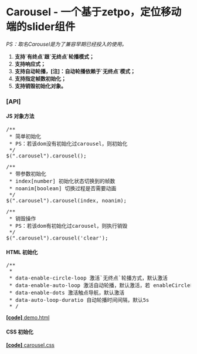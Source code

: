 <h1>Carousel - 一个基于zetpo，定位移动端的slider组件</h1>
<em>PS：取名Carousel是为了兼容早期已经投入的使用。</em>
<ol>
	<li><strong>支持`有终点`跟`无终点`轮播模式；</strong></li>
	<li><strong>支持响应式；</strong></li>
	<li><strong>支持自动轮播，[注]：自动轮播依赖于`无终点`模式；</strong></li>
	<li><strong>支持指定帧数初始化；</strong></li>
	<li><strong>支持销毁初始化对象。</strong></li>
</ol>

<h3>[API]</h3>

<h4>JS 对象方法</h4>
<p>
<pre>
/**
 * 简单初始化
 * PS：若该dom没有初始化过carousel，则初始化
 */
$(".carousel").carousel();
</pre>
</p>
<p>
<pre>
/**
 * 带参数初始化
 * index[number] 初始化状态切换到的帧数
 * noanim[boolean] 切换过程是否需要动画
 */
$(".carousel").carousel(index, noanim);
</pre>
</p>
<p>
<pre>
/**
 * 销毁操作
 * PS：若该dom有初始化过carousel，则执行销毁
 */
$(".carousel").carousel('clear');
</pre>
</p>
<h4>HTML 初始化</h4>
<p>
<pre>
/**
 *
 * data-enable-circle-loop 激活`无终点`轮播方式，默认激活
 * data-enable-auto-loop 激活自动轮播，默认激活，若 enableCircleLoop=false，该项不起作用
 * data-enable-dots 激活触点导航，默认激活
 * data-auto-loop-duratio 自动轮播时间间隔，默认5s
 * /
</pre>
<a href="https://github.com/class4cxy/Carousel/blob/master/demo.html"><b>[code]</b> demo.html</a>
</p>

<h4>CSS 初始化</h4>
<p><a href="https://github.com/class4cxy/Carousel/blob/master/carousel.css"><b>[code]</b> carousel.css</a></p>
